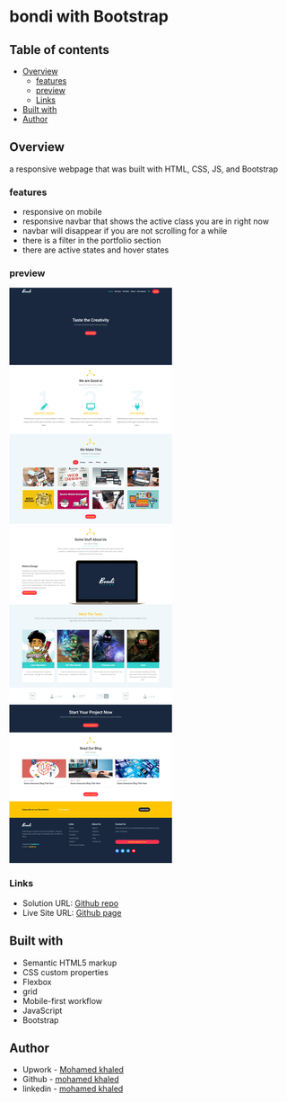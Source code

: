 # bondi with Bootstrap


## Table of contents

- [Overview](#overview)
    - [features](#features)
  - [preview](#preview)
  - [Links](#links)
- [Built with](#built-with)
- [Author](#author)


## Overview

a responsive webpage that was built with HTML, CSS, JS, and Bootstrap

### features
- responsive on mobile
- responsive navbar that shows the active class you are in right now
- navbar will disappear if you are not scrolling for a while
- there is a filter in the portfolio section
- there are active states and hover states
    

### preview

![](./screenshot.png)

### Links

- Solution URL: [Github repo](https://github.com/mohamedkhaled4053/bondi-with-Bootstrap)
- Live Site URL: [Github page](https://mohamedkhaled4053.github.io/bondi-with-Bootstrap/)


## Built with

- Semantic HTML5 markup
- CSS custom properties
- Flexbox
- grid
- Mobile-first workflow
- JavaScript
- Bootstrap


## Author

- Upwork - [Mohamed khaled](https://www.upwork.com/freelancers/~01a5a737ea63245d57)
- Github - [mohamed khaled](https://github.com/mohamedkhaled4053)
- linkedin - [mohamed khaled](https://www.linkedin.com/in/mohamed-khaled-58602722b/)

